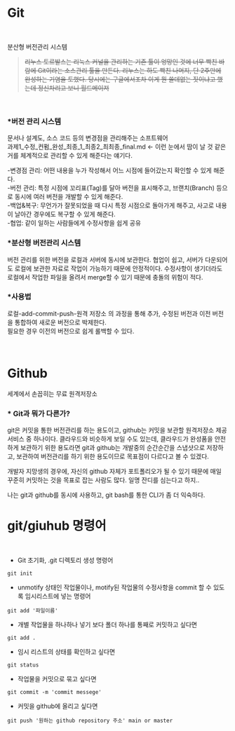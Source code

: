 # Git
<br>

분산형 버전관리 시스템

> ~~리누스 토르발스는 리눅스 커널을 관리하는 기존 툴이 엉망인 것에 너무 빡친 바람에 Git이라는 소스관리 툴을 만든다. 리누스는 하도 빡친 나머지, 단 2주만에 완성하는 기염을 토했다. 당시에는 구글에서조차 이게 뭔 쓸데없는 짓이냐고 했는데 정신차리고 보니 월드메이져~~
<br>

### **\*버전 관리 시스템**

문서나 설계도, 소스 코드 등의 변경점을 관리해주는 소프트웨어\
과제1_수정_컨펌_완성_최종_1_최종2_최최종_final.md <- 이런 눈에서 땀이 날 것 같은 거를 체계적으로 관리할 수 있게 해준다는 얘기다.

-변경점 관리: 어떤 내용을 누가 작성해서 어느 시점에 들어갔는지 확인할 수 있게 해준다.\
-버전 관리: 특정 시점에 꼬리표(Tag)를 달아 버전을 표시해주고, 브랜치(Branch) 등으로 동시에 여러 버전을 개발할 수 있게 해준다.\
-백업&복구: 무언가가 잘못되었을 때 다시 특정 시점으로 돌아가게 해주고, 사고로 내용이 날아간 경우에도 복구할 수 있게 해준다.\
-협업: 같이 일하는 사람들에게 수정사항을 쉽게 공유


### **\*분산형 버전관리 시스템**

버전 관리를 위한 버전을 로컬과 서버에 동시에 보관한다. 협업이 쉽고, 서버가 다운되어도 로컬에 보관한 자료로 작업이 가능하기 때문에 안정적이다. 수정사항이 생기더라도 로컬에서 작업한 파일을 올려서 merge할 수 있기 때문에 충돌의 위험이 적다.


### **\*사용법**

로컬-add-commit-push-원격 저장소 의 과정을 통해 추가, 수정된 버전과 이전 버전을 통합하여 새로운 버전으로 박제한다.\
필요한 경우 이전의 버전으로 쉽게 롤백할 수 있다.

<br>

# Github

세계에서 손꼽히는 무료 원격저장소

### **\* Git과 뭐가 다른가?**

git은 커밋을 통한 버전관리를 하는 용도이고, github는 커밋을 보관할 원격저장소 제공 서비스 중 하나이다.
클라우드와 비슷하게 보일 수도 있는데, 클라우드가 완성품을 안전하게 보관하기 위한 용도라면 git과 github는 개발중의 순간순간을 스냅샷으로 저장하고, 보관하여 버전관리를 하기 위한 용도이므로 목표점이 다르다고 볼 수 있겠다.

개발자 지망생의 경우에, 자신의 github 자체가 포트폴리오가 될 수 있기 때문에 매일 꾸준히 커밋하는 것을 목표로 잡는 사람도 많다. 일명 잔디를 심는다고 하지..

나는 git과 github를 동시에 사용하고, git bash를 통한 CLI가 좀 더 익숙하다.

# git/giuhub 명령어
<br>

* Git 초기화, .git 디렉토리 생성 명령어
```
git init
```

* unmotify 상태인 작업물이나, motify된 작업물의 수정사항을 commit 할 수 있도록 임시리스트에 넣는 명령어
```
git add '파일이름'
```

* 개별 작업물을 하나하나 넣기 보다 폴더 하나를 통째로 커밋하고 싶다면
```
git add .
```

* 임시 리스트의 상태를 확인하고 싶다면
```
git status
```

* 작업물을 커밋으로 묶고 싶다면
```
git commit -m 'commit messege'
```

* 커밋을 github에 올리고 싶다면
```
git push '원하는 github repository 주소' main or master
```
